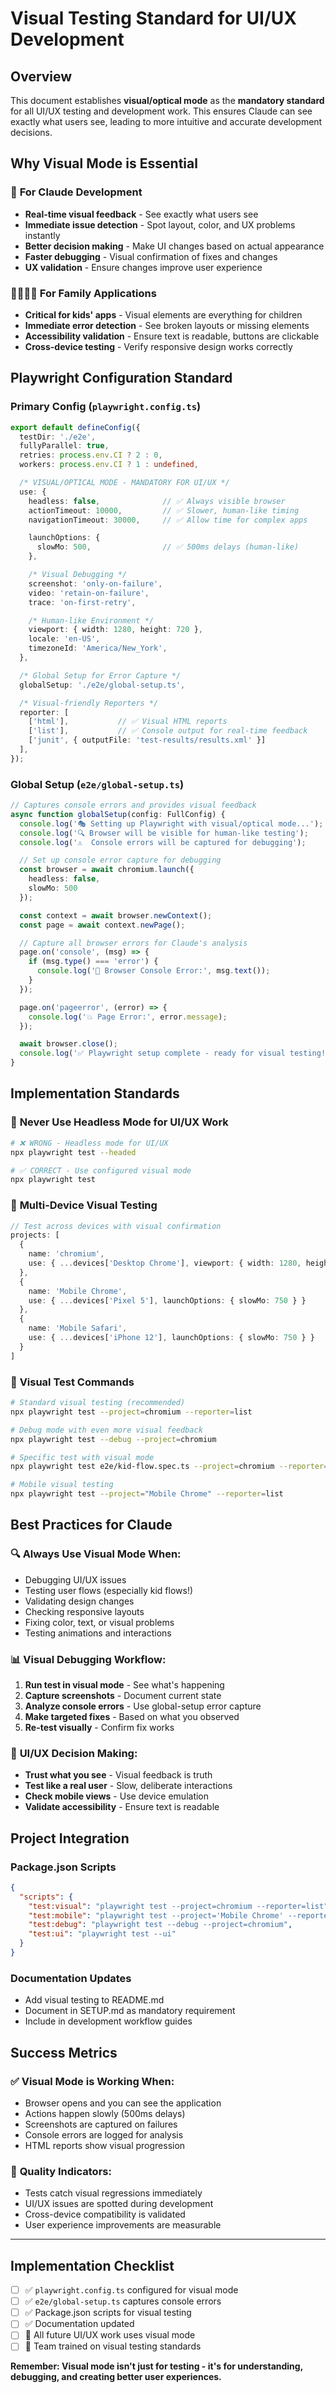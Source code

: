 # Visual Testing Standard for UI/UX Development

## Overview
This document establishes **visual/optical mode** as the **mandatory standard** for all UI/UX testing and development work. This ensures Claude can see exactly what users see, leading to more intuitive and accurate development decisions.

## Why Visual Mode is Essential

### 🎯 **For Claude Development**
- **Real-time visual feedback** - See exactly what users see
- **Immediate issue detection** - Spot layout, color, and UX problems instantly
- **Better decision making** - Make UI changes based on actual appearance
- **Faster debugging** - Visual confirmation of fixes and changes
- **UX validation** - Ensure changes improve user experience

### 👨‍👩‍👧‍👦 **For Family Applications**
- **Critical for kids' apps** - Visual elements are everything for children
- **Immediate error detection** - See broken layouts or missing elements
- **Accessibility validation** - Ensure text is readable, buttons are clickable
- **Cross-device testing** - Verify responsive design works correctly

## Playwright Configuration Standard

### Primary Config (`playwright.config.ts`)
```typescript
export default defineConfig({
  testDir: './e2e',
  fullyParallel: true,
  retries: process.env.CI ? 2 : 0,
  workers: process.env.CI ? 1 : undefined,

  /* VISUAL/OPTICAL MODE - MANDATORY FOR UI/UX */
  use: {
    headless: false,              // ✅ Always visible browser
    actionTimeout: 10000,         // ✅ Slower, human-like timing
    navigationTimeout: 30000,     // ✅ Allow time for complex apps

    launchOptions: {
      slowMo: 500,                // ✅ 500ms delays (human-like)
    },

    /* Visual Debugging */
    screenshot: 'only-on-failure',
    video: 'retain-on-failure',
    trace: 'on-first-retry',

    /* Human-like Environment */
    viewport: { width: 1280, height: 720 },
    locale: 'en-US',
    timezoneId: 'America/New_York',
  },

  /* Global Setup for Error Capture */
  globalSetup: './e2e/global-setup.ts',

  /* Visual-friendly Reporters */
  reporter: [
    ['html'],           // ✅ Visual HTML reports
    ['list'],           // ✅ Console output for real-time feedback
    ['junit', { outputFile: 'test-results/results.xml' }]
  ],
});
```

### Global Setup (`e2e/global-setup.ts`)
```typescript
// Captures console errors and provides visual feedback
async function globalSetup(config: FullConfig) {
  console.log('🎭 Setting up Playwright with visual/optical mode...');
  console.log('🔍 Browser will be visible for human-like testing');
  console.log('⚠️  Console errors will be captured for debugging');

  // Set up console error capture for debugging
  const browser = await chromium.launch({
    headless: false,
    slowMo: 500
  });

  const context = await browser.newContext();
  const page = await context.newPage();

  // Capture all browser errors for Claude's analysis
  page.on('console', (msg) => {
    if (msg.type() === 'error') {
      console.log('🔴 Browser Console Error:', msg.text());
    }
  });

  page.on('pageerror', (error) => {
    console.log('💥 Page Error:', error.message);
  });

  await browser.close();
  console.log('✅ Playwright setup complete - ready for visual testing!');
}
```

## Implementation Standards

### 🚫 **Never Use Headless Mode for UI/UX Work**
```bash
# ❌ WRONG - Headless mode for UI/UX
npx playwright test --headed

# ✅ CORRECT - Use configured visual mode
npx playwright test
```

### 📱 **Multi-Device Visual Testing**
```typescript
// Test across devices with visual confirmation
projects: [
  {
    name: 'chromium',
    use: { ...devices['Desktop Chrome'], viewport: { width: 1280, height: 720 } }
  },
  {
    name: 'Mobile Chrome',
    use: { ...devices['Pixel 5'], launchOptions: { slowMo: 750 } }
  },
  {
    name: 'Mobile Safari',
    use: { ...devices['iPhone 12'], launchOptions: { slowMo: 750 } }
  }
]
```

### 🎯 **Visual Test Commands**
```bash
# Standard visual testing (recommended)
npx playwright test --project=chromium --reporter=list

# Debug mode with even more visual feedback
npx playwright test --debug --project=chromium

# Specific test with visual mode
npx playwright test e2e/kid-flow.spec.ts --project=chromium --reporter=list

# Mobile visual testing
npx playwright test --project="Mobile Chrome" --reporter=list
```

## Best Practices for Claude

### 🔍 **Always Use Visual Mode When:**
- Debugging UI/UX issues
- Testing user flows (especially kid flows!)
- Validating design changes
- Checking responsive layouts
- Fixing color, text, or visual problems
- Testing animations and interactions

### 📊 **Visual Debugging Workflow:**
1. **Run test in visual mode** - See what's happening
2. **Capture screenshots** - Document current state
3. **Analyze console errors** - Use global-setup error capture
4. **Make targeted fixes** - Based on what you observed
5. **Re-test visually** - Confirm fix works

### 🎨 **UI/UX Decision Making:**
- **Trust what you see** - Visual feedback is truth
- **Test like a real user** - Slow, deliberate interactions
- **Check mobile views** - Use device emulation
- **Validate accessibility** - Ensure text is readable

## Project Integration

### Package.json Scripts
```json
{
  "scripts": {
    "test:visual": "playwright test --project=chromium --reporter=list",
    "test:mobile": "playwright test --project='Mobile Chrome' --reporter=list",
    "test:debug": "playwright test --debug --project=chromium",
    "test:ui": "playwright test --ui"
  }
}
```

### Documentation Updates
- Add visual testing to README.md
- Document in SETUP.md as mandatory requirement
- Include in development workflow guides

## Success Metrics

### ✅ **Visual Mode is Working When:**
- Browser opens and you can see the application
- Actions happen slowly (500ms delays)
- Screenshots are captured on failures
- Console errors are logged for analysis
- HTML reports show visual progression

### 🎯 **Quality Indicators:**
- Tests catch visual regressions immediately
- UI/UX issues are spotted during development
- Cross-device compatibility is validated
- User experience improvements are measurable

---

## Implementation Checklist

- [ ] ✅ `playwright.config.ts` configured for visual mode
- [ ] ✅ `e2e/global-setup.ts` captures console errors
- [ ] ✅ Package.json scripts for visual testing
- [ ] ✅ Documentation updated
- [ ] 🔄 All future UI/UX work uses visual mode
- [ ] 🔄 Team trained on visual testing standards

**Remember: Visual mode isn't just for testing - it's for understanding, debugging, and creating better user experiences.**
